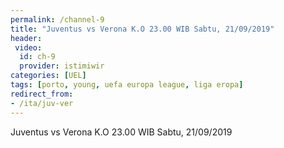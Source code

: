```yaml
---
permalink: /channel-9
title: "Juventus vs Verona K.O 23.00 WIB Sabtu, 21/09/2019"
header:
 video:
  id: ch-9
  provider: istimiwir
categories: [UEL]
tags: [porto, young, uefa europa league, liga eropa]
redirect_from:
- /ita/juv-ver
---
```


Juventus vs Verona K.O 23.00 WIB Sabtu, 21/09/2019
